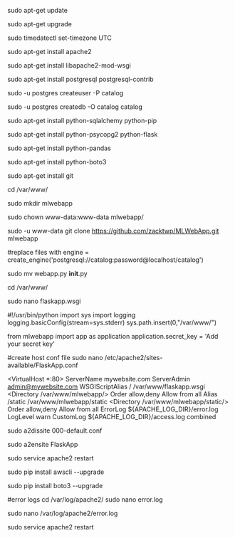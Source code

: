 sudo apt-get update

sudo apt-get upgrade

sudo timedatectl set-timezone UTC

sudo apt-get install apache2

sudo apt-get install libapache2-mod-wsgi

sudo apt-get install postgresql postgresql-contrib

sudo -u postgres createuser -P catalog

sudo -u postgres createdb -O catalog catalog

sudo apt-get install python-sqlalchemy python-pip

sudo apt-get install python-psycopg2 python-flask

sudo apt-get install python-pandas

sudo apt-get install python-boto3

sudo apt-get install git

cd /var/www/

sudo mkdir mlwebapp

sudo chown www-data:www-data mlwebapp/

sudo -u www-data git clone https://github.com/zacktwp/MLWebApp.git mlwebapp

#replace files with
engine = create_engine('postgresql://catalog:password@localhost/catalog')

sudo mv webapp.py __init__.py


cd /var/www/

sudo nano flaskapp.wsgi

#!/usr/bin/python
import sys
import logging
logging.basicConfig(stream=sys.stderr)
sys.path.insert(0,"/var/www/")

from mlwebapp import app as application
application.secret_key = 'Add your secret key'

#create host conf file
sudo nano /etc/apache2/sites-available/FlaskApp.conf

<VirtualHost *:80>
		ServerName mywebsite.com
		ServerAdmin admin@mywebsite.com
		WSGIScriptAlias / /var/www/flaskapp.wsgi
		<Directory /var/www/mlwebapp/>
			Order allow,deny
			Allow from all
		</Directory>
		Alias /static /var/www/mlwebapp/static
		<Directory /var/www/mlwebapp/static/>
			Order allow,deny
			Allow from all
		</Directory>
		ErrorLog ${APACHE_LOG_DIR}/error.log
		LogLevel warn
		CustomLog ${APACHE_LOG_DIR}/access.log combined
</VirtualHost>


sudo a2dissite 000-default.conf

sudo a2ensite FlaskApp

sudo service apache2 restart

sudo pip install awscli --upgrade

sudo pip install boto3 --upgrade

#error logs
cd /var/log/apache2/
sudo nano error.log

sudo nano /var/log/apache2/error.log

sudo service apache2 restart
